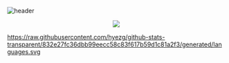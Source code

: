 ![header](https://capsule-render.vercel.app/api?type=waving&color=CDE4AD&height=250&section=header&text=Hyejeong's%20GitHub&fontSize=50&animation=scaleIn)

<div align='center'>
  <a href="https://velog.io/@0601a/posts"><img src="https://img.shields.io/badge/velog-1DBF73?style=flat-square&logo=Vimeo&logoColor=white"/></a>
</div>

https://raw.githubusercontent.com/hyezg/github-stats-transparent/832e27fc36dbb99eecc58c83f617b59d1c81a2f3/generated/languages.svg

<!-- ![hyezg's GitHub stats](https://github-readme-stats.vercel.app/api?username=hyezg&show_icons=true)  -->




